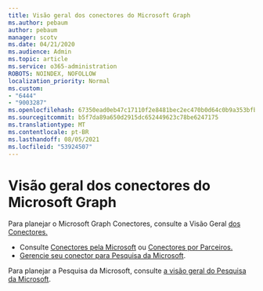 ```yaml
---
title: Visão geral dos conectores do Microsoft Graph
ms.author: pebaum
author: pebaum
manager: scotv
ms.date: 04/21/2020
ms.audience: Admin
ms.topic: article
ms.service: o365-administration
ROBOTS: NOINDEX, NOFOLLOW
localization_priority: Normal
ms.custom:
- "6444"
- "9003287"
ms.openlocfilehash: 67350ead0eb47c17110f2e8481bec2ec470b0d64c0b9a353bfbeeebb0a04d83a
ms.sourcegitcommit: b5f7da89a650d2915dc652449623c78be6247175
ms.translationtype: MT
ms.contentlocale: pt-BR
ms.lasthandoff: 08/05/2021
ms.locfileid: "53924507"
---
```

# <a name="overview-of-microsoft-graph-connectors"></a>Visão geral dos conectores do Microsoft Graph

Para planejar o Microsoft Graph Conectores, consulte a Visão Geral [dos Conectores.](https://docs.microsoft.com/microsoftsearch/connectors-overview)

- Consulte [Conectores pela Microsoft](https://docs.microsoft.com/microsoftsearch/connectors-gallery#Microsoft) ou [Conectores por Parceiros.](https://docs.microsoft.com/microsoftsearch/connectors-gallery#Partners)
- [Gerencie seu conector para Pesquisa da Microsoft](https://docs.microsoft.com/microsoftsearch/manage-connector).

Para planejar a Pesquisa da Microsoft, consulte [a visão geral do Pesquisa da Microsoft](https://docs.microsoft.com/microsoftsearch/overview-microsoft-search).
